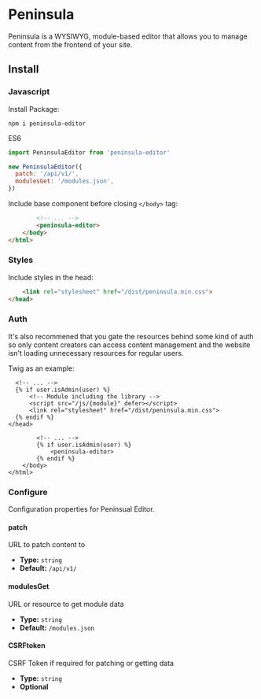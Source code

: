 # Peninsula

Peninsula is a WYSIWYG, module-based editor that allows you to manage content from the frontend of your site.

## Install

### Javascript

Install Package:
```console
npm i peninsula-editor
```

ES6

```javascript
import PeninsulaEditor from 'peninsula-editor'

new PeninsulaEditor({
  patch: '/api/v1/',
  modulesGet: '/modules.json',
})
```

Include base component before closing `</body>` tag:

```html
        <!-- ... -->
        <peninsula-editor>
    </body>
</html>
```

### Styles

Include styles in the head:

```html
    <link rel="stylesheet" href="/dist/peninsula.min.css">
</head>
```

### Auth

It's also recommened that you gate the resources behind some kind of auth so only content creators can access content management and the website isn't loading unnecessary resources for regular users. 

Twig as an example: 

```twig
  <!-- ... -->
  {% if user.isAdmin(user) %}
      <!-- Module including the library -->
      <script src="/js/{module}" defer></script>
      <link rel="stylesheet" href="/dist/peninsula.min.css">
  {% endif %}
</head>
```

```twig
        <!-- ... -->
        {% if user.isAdmin(user) %}
            <peninsula-editor>
        {% endif %}
    </body>
</html>
```

### Configure

Configuration properties for Peninsual Editor.

#### patch
URL to patch content to

* **Type:** `string`
* **Default:** `/api/v1/`

#### modulesGet
URL or resource to get module data

* **Type:** `string`
* **Default:** `/modules.json`

#### CSRFtoken
CSRF Token if required for patching or getting data

* **Type:** `string`
* **Optional** 



